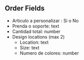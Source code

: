 ## Order Fields

-   Articulo a personalizar : Si o No
-   Prenda o soporte: text
-   Cantidad total: number
-   Design locations (max 2)
    -   Location: text
    -   Size: text
    -   Numero de colores: number
